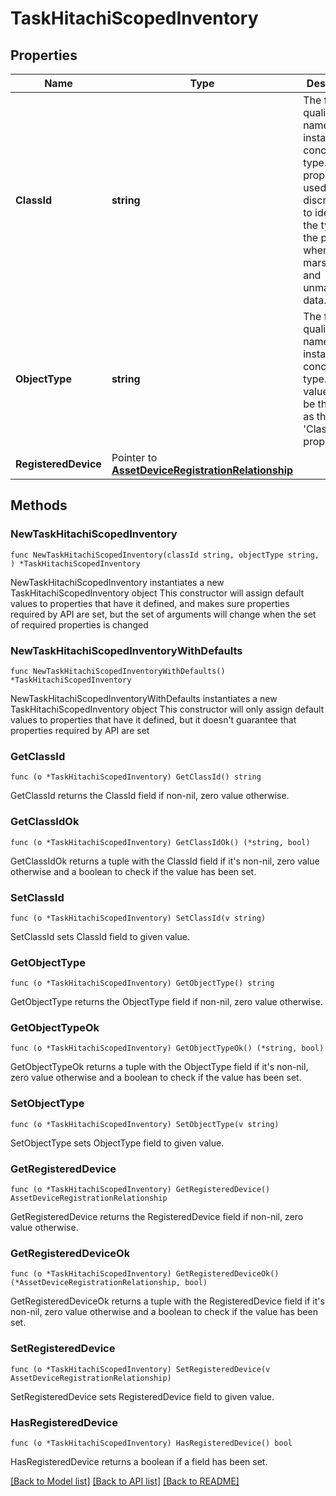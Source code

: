 # TaskHitachiScopedInventory

## Properties

Name | Type | Description | Notes
------------ | ------------- | ------------- | -------------
**ClassId** | **string** | The fully-qualified name of the instantiated, concrete type. This property is used as a discriminator to identify the type of the payload when marshaling and unmarshaling data. | [default to "task.HitachiScopedInventory"]
**ObjectType** | **string** | The fully-qualified name of the instantiated, concrete type. The value should be the same as the &#39;ClassId&#39; property. | [default to "task.HitachiScopedInventory"]
**RegisteredDevice** | Pointer to [**AssetDeviceRegistrationRelationship**](asset.DeviceRegistration.Relationship.md) |  | [optional] 

## Methods

### NewTaskHitachiScopedInventory

`func NewTaskHitachiScopedInventory(classId string, objectType string, ) *TaskHitachiScopedInventory`

NewTaskHitachiScopedInventory instantiates a new TaskHitachiScopedInventory object
This constructor will assign default values to properties that have it defined,
and makes sure properties required by API are set, but the set of arguments
will change when the set of required properties is changed

### NewTaskHitachiScopedInventoryWithDefaults

`func NewTaskHitachiScopedInventoryWithDefaults() *TaskHitachiScopedInventory`

NewTaskHitachiScopedInventoryWithDefaults instantiates a new TaskHitachiScopedInventory object
This constructor will only assign default values to properties that have it defined,
but it doesn't guarantee that properties required by API are set

### GetClassId

`func (o *TaskHitachiScopedInventory) GetClassId() string`

GetClassId returns the ClassId field if non-nil, zero value otherwise.

### GetClassIdOk

`func (o *TaskHitachiScopedInventory) GetClassIdOk() (*string, bool)`

GetClassIdOk returns a tuple with the ClassId field if it's non-nil, zero value otherwise
and a boolean to check if the value has been set.

### SetClassId

`func (o *TaskHitachiScopedInventory) SetClassId(v string)`

SetClassId sets ClassId field to given value.


### GetObjectType

`func (o *TaskHitachiScopedInventory) GetObjectType() string`

GetObjectType returns the ObjectType field if non-nil, zero value otherwise.

### GetObjectTypeOk

`func (o *TaskHitachiScopedInventory) GetObjectTypeOk() (*string, bool)`

GetObjectTypeOk returns a tuple with the ObjectType field if it's non-nil, zero value otherwise
and a boolean to check if the value has been set.

### SetObjectType

`func (o *TaskHitachiScopedInventory) SetObjectType(v string)`

SetObjectType sets ObjectType field to given value.


### GetRegisteredDevice

`func (o *TaskHitachiScopedInventory) GetRegisteredDevice() AssetDeviceRegistrationRelationship`

GetRegisteredDevice returns the RegisteredDevice field if non-nil, zero value otherwise.

### GetRegisteredDeviceOk

`func (o *TaskHitachiScopedInventory) GetRegisteredDeviceOk() (*AssetDeviceRegistrationRelationship, bool)`

GetRegisteredDeviceOk returns a tuple with the RegisteredDevice field if it's non-nil, zero value otherwise
and a boolean to check if the value has been set.

### SetRegisteredDevice

`func (o *TaskHitachiScopedInventory) SetRegisteredDevice(v AssetDeviceRegistrationRelationship)`

SetRegisteredDevice sets RegisteredDevice field to given value.

### HasRegisteredDevice

`func (o *TaskHitachiScopedInventory) HasRegisteredDevice() bool`

HasRegisteredDevice returns a boolean if a field has been set.


[[Back to Model list]](../README.md#documentation-for-models) [[Back to API list]](../README.md#documentation-for-api-endpoints) [[Back to README]](../README.md)


